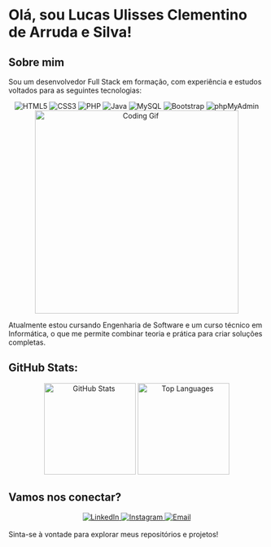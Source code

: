 # Olá, sou Lucas Ulisses Clementino de Arruda e Silva! 

## Sobre mim
Sou um desenvolvedor Full Stack em formação, com experiência e estudos voltados para as seguintes tecnologias:

<div align="center">
  <img src="https://img.shields.io/badge/HTML5-E34F26?style=for-the-badge&logo=html5&logoColor=white" alt="HTML5" />
  <img src="https://img.shields.io/badge/CSS3-1572B6?style=for-the-badge&logo=css3&logoColor=white" alt="CSS3" />
  <img src="https://img.shields.io/badge/PHP-777BB4?style=for-the-badge&logo=php&logoColor=white" alt="PHP" />
  <img src="https://img.shields.io/badge/Java-007396?style=for-the-badge&logo=java&logoColor=white" alt="Java" />
  <img src="https://img.shields.io/badge/MySQL-4479A1?style=for-the-badge&logo=mysql&logoColor=white" alt="MySQL" />
  <img src="https://img.shields.io/badge/Bootstrap-563D7C?style=for-the-badge&logo=bootstrap&logoColor=white" alt="Bootstrap" />
  <img src="https://img.shields.io/badge/phpMyAdmin-6C78AF?style=for-the-badge&logo=phpmyadmin&logoColor=white" alt="phpMyAdmin" />
</div>

<div align="center">
  <img src="https://user-images.githubusercontent.com/74038190/225813708-98b745f2-7d22-48cf-9150-083f1b00d6c9.gif" width="400" alt="Coding Gif" />
</div>

Atualmente estou cursando Engenharia de Software e um curso técnico em Informática, o que me permite combinar teoria e prática para criar soluções completas.

## GitHub Stats:
<div align="center">
  <img height="180em" src="https://github-readme-stats.vercel.app/api?username=LucasUlissesArruda&show_icons=true&theme=dark&include_all_commits=true&count_private=true" alt="GitHub Stats" />
  <img height="180em" src="https://github-readme-stats.vercel.app/api/top-langs/?username=LucasUlissesArruda&layout=compact&langs_count=7&theme=dark" alt="Top Languages" />
</div>

## Vamos nos conectar?
<div align="center">
  <a href="https://www.linkedin.com/in/lucas-ulisses-074456335/">
    <img src="https://img.shields.io/badge/LinkedIn-0077B5?style=for-the-badge&logo=linkedin&logoColor=white" alt="LinkedIn" />
  </a>
  <a href="https://instagram.com/Lucas_Arrudx">
    <img src="https://img.shields.io/badge/Instagram-E4405F?style=for-the-badge&logo=instagram&logoColor=white" alt="Instagram" />
  </a>
  <a href="mailto:lucasulisses48@gmail.com?subject=Assunto%20aqui&body=Escreva%20sua%20mensagem%20aqui">
    <img src="https://img.shields.io/badge/Email-D14836?style=for-the-badge&logo=gmail&logoColor=white" alt="Email" />
</a>

</div>
<br>
Sinta-se à vontade para explorar meus repositórios e projetos!



